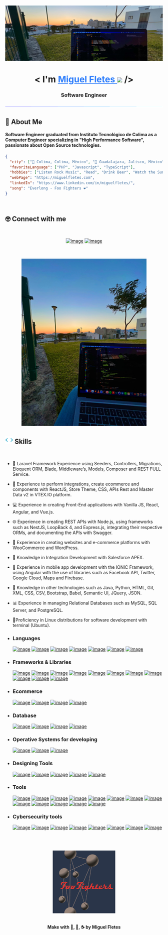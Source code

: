 <img src="./img/IMG_7490.jpg"></img>

<h1 align="center">
<b>< I'm  <a href="https://www.linkedin.com/in/miguelfletes" target="_blank" style="color:#2d7dfc"> Miguel Fletes </a> </b><img src="https://media.giphy.com/media/hvRJCLFzcasrR4ia7z/giphy.gif" width="35"> />
<h3 align="center">Software Engineer</h3>
</h1>


<div align="center">
<img  src="./img/bar.gif" ></img>
</div>

<!--
**mfletesg/mfletesg** is a ✨ _special_ ✨ repository because its `README.md` (this file) appears on your GitHub profile.

Here are some ideas to get you started:

- 🔭 I’m currently working on ...
- 🌱 I’m currently learning ...
- 👯 I’m looking to collaborate on ...
- 🤔 I’m looking for help with ...
- 💬 Ask me about ...
- 📫 How to reach me: ...
- 😄 Pronouns: ...
- ⚡ Fun fact: ...
-->

## 🎸 About Me

#### Software Engineer graduated from Instituto Tecnológico de Colima as a Computer Engineer specializing in "High Performance Software", passionate about Open Source technologies.


```json
{
  "city": ["📍 Colima, Colima, México", "📍 Guadalajara, Jalisco, México"],
  "favoriteLanguage": ["PHP", "Javascript", "TypeScript"],
  "hobbies": ["Listen Rock Music", "Read", "Drink Beer", "Watch the Sunset :)"],
  "webPage": "https://miguelfletes.com",
  "linkedIn": "https://www.linkedin.com/in/miguelfletes/",
  "song": "Everlong - Foo Fighters ❤️"
}
```

<br>

## 🤓 Connect with me

<br>

<div align="center">

  [![image](https://img.shields.io/badge/LinkedIn-0077B5?style=for-the-badge&logo=linkedin&logoColor=white)](https://www.linkedin.com/in/miguelfletes/)
  [![image](https://img.shields.io/badge/Email-D14836?style=for-the-badge&logo=gmail&logoColor=white)](mailto:miguelfg94@outlook.com)
  <br><br/>
</div>
<br>


<div align="center">
<img src="./img/photo_2024-12-14_19-53-34.jpg" width="400"></img>
</div>

## <img src="./img/code.webp" width ="25"><b> Skills</b>
<br>

- ‍👾 Laravel Framework Experience using Seeders, Controllers, Migrations, Eloquent ORM, Blade, Middleware’s, Models, Composer and REST FULL Service.

- 🛒 Experience to perform integrations, create ecommerce and components with ReactJS, Store Theme, CSS, APIs Rest and Master Data v2 in VTEX.IO platform.

- 💻 Experience in creating Front-End applications with Vanilla JS, React, Angular, and Vue.js.

- 🌐 Experience in creating REST APIs with Node.js, using frameworks such as NestJS, LoopBack 4, and Express.js, integrating their respective ORMs, and documenting the APIs with Swagger.

- 🛒 Experience in creating websites and e-commerce platforms with WooCommerce and WordPress.

- 🎨 Knowledge in Integration Development with Salesforce APEX.

- 📱 Experience in mobile app development with the IONIC Framework, using Angular with the use of libraries such as Facebook API, Twitter, Google Cloud, Maps and Firebase.

- 📄 Knowledge in other technologies such as Java, Python, HTML, Git, XML, CSS, CSV, Bootstrap, Babel, Semantic UI, JQuery, JSON.
  
- 📊 Experience in managing Relational Databases such as MySQL, SQL Server, and PostgreSQL.

- 🐧Proficiency in Linux distributions for software development with terminal (Ubuntu).


- <h3> Languages </h3>
  
  [![image](https://img.shields.io/badge/php-%234f5b93ff?style=for-the-badge&logo=php&logoColor=white)](https://www.php.net)
  [![image](https://img.shields.io/badge/JavaScript-323330?style=for-the-badge&logo=javascript&logoColor=F7DF1E)](https://developer.mozilla.org/es/docs/Web/JavaScript)
  [![image](https://img.shields.io/badge/TypeScript-007ACC?style=for-the-badge&logo=typescript&logoColor=white)](https://www.typescriptlang.org)
  [![image](https://img.shields.io/badge/HTML5-E34F26?style=for-the-badge&logo=html5&logoColor=white)](https://dev.w3.org/html5/spec-LC/)
  [![image](https://img.shields.io/badge/CSS3-1572B6?style=for-the-badge&logo=css3&logoColor=white)](https://developer.mozilla.org/es/docs/Web/CSS)
  [![image](https://img.shields.io/badge/json-%239777a8ff?style=for-the-badge&logo=json&logoColor=white)](https://www.json.org/json-en.html)
  [![image](https://img.shields.io/badge/xml-%23364148ff?style=for-the-badge&logo=htmx&logoColor=white)](https://developer.mozilla.org/es/docs/Web/XML/XML_introduction)


- <h3> Frameworks & Libraries </h3>
  
  [![image](https://img.shields.io/badge/react-%23149ecaff?style=for-the-badge&logo=react&logoColor=white)](https://react.dev/)
  [![image](https://img.shields.io/badge/laravel-%23ff2c1fff?style=for-the-badge&logo=laravel&logoColor=white)](https://laravel.com)
  [![image](https://img.shields.io/badge/angular-%23c3002fff?style=for-the-badge&logo=angular&logoColor=white)](https://angular.dev)
  [![image](https://img.shields.io/badge/ionic-%233a7dffff?style=for-the-badge&logo=ionic&logoColor=white)](https://ionicframework.com)
  [![image](https://img.shields.io/badge/expressjs-%2390c53fff?style=for-the-badge&logo=express&logoColor=white)](https://expressjs.com)
  [![image](https://img.shields.io/badge/loopback%204-%233f5dffff?style=for-the-badge&logo=loopback&logoColor=white)](https://loopback.io/doc/es/lb4/)
  [![image](https://img.shields.io/badge/nestjs-%23e0224eff?style=for-the-badge&logo=nestjs&logoColor=white)](https://nestjs.com)
  [![image](https://img.shields.io/badge/spring-%236db23eff?style=for-the-badge&logo=spring&logoColor=white)](https://spring.io)
  [![image](https://img.shields.io/badge/vue.js-%2300c180ff?style=for-the-badge&logo=vue.js&logoColor=white)](https://vuejs.org)
  [![image](https://img.shields.io/badge/semantic%20ui-%2334bdb2ff?style=for-the-badge&logo=semanticui&logoColor=white)](https://semantic-ui.com)
  [![image](https://img.shields.io/badge/bootstrap-%23364148ff?style=for-the-badge&logo=bootstrap&logoColor=white)](https://getbootstrap.com/)



- <h3> Ecommerce </h3>
  
  [![image](https://img.shields.io/badge/vtex.io-%23f71962ff?style=for-the-badge&logo=vtex&logoColor=white)](https://vtex.com/us-en/vtex-io/)
  [![image](https://img.shields.io/badge/woocommerce-%23674399ff?style=for-the-badge&logo=woocommerce&logoColor=white)](https://woocommerce.com)
  [![image](https://img.shields.io/badge/shopify-%235b9a27ff?style=for-the-badge&logo=shopify&logoColor=white)](https://www.shopify.com)
  [![image](https://img.shields.io/badge/salesforce-%2300a1e0ff?style=for-the-badge&logo=salesforce&logoColor=white)](https://www.salesforce.com/eu/?ir=1)



- <h3> Database </h3>
  
  [![image](https://img.shields.io/badge/mysql-%2300618cff?style=for-the-badge&logo=mysql&logoColor=black&titleColor=black)](https://www.mysql.com/)
  [![image](https://img.shields.io/badge/oracledb-%23ed1b24ff?style=for-the-badge&logo=oracle&logoColor=white)](https://www.oracle.com/database/)
  [![image](https://img.shields.io/badge/postgresql-%23336791ff?style=for-the-badge&logo=postgresql&logoColor=white)](https://www.postgresql.org/)
  [![image](https://img.shields.io/badge/sqlserver-%23ac353bff?style=for-the-badge&logo=sqlserver&logoColor=white)](https://www.microsoft.com/en-us/sql-server/)



- <h3> Operative Systems for developing</h3>
  
  [![image](https://img.shields.io/badge/macos-%231ba7f8ff?style=for-the-badge&logo=apple&logoColor=white)](https://www.apple.com/mx/macos/)
  [![image](https://img.shields.io/badge/linux-%23000000?style=for-the-badge&logo=linux&logoColor=white)](https://www.linux.org/)
  [![image](https://img.shields.io/badge/windows-%230178d4ff?style=for-the-badge&logo=windows&logoColor=whit)](https://www.microsoft.com/software-download/windows11)
  


- <h3> Designing Tools</h3>
  
  [![image](https://img.shields.io/badge/inkscape-323330?style=for-the-badge&logo=inkscape&logoColor=white)](https://inkscape.org/)
  [![image](https://img.shields.io/badge/adobe%20illustrator-%23cc7c02?style=for-the-badge&logo=adobe%20illustrator&logoColor=white)](https://www.adobe.com/mx/products/illustrator.html)
  [![image](https://img.shields.io/badge/figma-%23F24E1E.svg?style=for-the-badge&logo=figma&logoColor=white)](https://www.figma.com/)
  [![image](https://img.shields.io/badge/adobe%20photoshop-%230d4de0.svg?style=for-the-badge&logo=adobe%20photoshop&logoColor=white)](https://www.adobe.com/mx/products/photoshop.html)
  [![image](https://img.shields.io/badge/adobe%20xd-%23141414.svg?style=for-the-badge&logo=adobe%20xd&logoColor=white)](https://helpx.adobe.com/xd/get-started.html)



- <h3>Tools</h3>
  
  [![image](https://img.shields.io/badge/Git-F05032?style=for-the-badge&logo=Git&logoColor=white)](https://git-scm.com/)
  [![image](https://img.shields.io/badge/Github-%23121011?style=for-the-badge&logo=Github&logoColor=white)](https://github.com/)
  [![image](https://img.shields.io/badge/VSCode-007ACC?style=for-the-badge&logo=visual-studio-code&logoColor=white)](https://code.visualstudio.com/)
  [![image](https://img.shields.io/badge/sublime%20text-323330?style=for-the-badge&logo=sublime%20text&logoColor=white)](https://www.sublimetext.com/)
  [![image](https://img.shields.io/badge/php%20storm-%2375137cff?style=for-the-badge&logo=phpstorm&logoColor=white)](https://www.jetbrains.com/phpstorm/)
  [![image](https://img.shields.io/badge/ubuntu-E95420?style=for-the-badge&logo=ubuntu&logoColor=white)](https://ubuntu.com/download)
  [![image](https://img.shields.io/badge/vim-%23337827ff?style=for-the-badge&logo=vim&logoColor=white)](https://www.vim.org/)
  [![image](https://img.shields.io/badge/postman-FF6C37?style=for-the-badge&logo=postman&logoColor=white)](https://www.postman.com/)
  [![image](https://img.shields.io/badge/soap%20ui-%23137c45ff?style=for-the-badge&logo=soap%20ui&logoColor=white)](https://www.soapui.org/)
  [![image](https://img.shields.io/badge/hyper-%2323121011?style=for-the-badge&logo=hyper&logoColor=white)](https://hyper.is/)
  [![image](https://img.shields.io/badge/Insomnia-%23590f5eff?style=for-the-badge&logo=Insomnia&logoColor=white)](https://insomnia.rest/download)
  [![image](https://img.shields.io/badge/swagger-%23258a15ff?style=for-the-badge&logo=swagger&logoColor=white)](https://swagger.io/)
  [![image](https://img.shields.io/badge/nano-%23000000?style=for-the-badge&logo=nano&logoColor=white)](https://www.nano-editor.org/)



- <h3>Cybersecurity tools</h3>
  
  [![image](https://img.shields.io/badge/kali%20Linux-%23000000?style=for-the-badge&logo=kali%20linux&logoColor=white)](https://www.kali.org/)
  [![image](https://img.shields.io/badge/linset-%23000000?style=for-the-badge&logo=hyper&logoColor=white)](https://github.com/vk496/linset)
  [![image](https://img.shields.io/badge/Aircrackng-%23000000?style=for-the-badge&logo=hyper&logoColor=white)](https://www.aircrack-ng.org/)
  [![image](https://img.shields.io/badge/reaver%20wps-%23000000?style=for-the-badge&logo=hyper&logoColor=white)](https://github.com/t6x/reaver-wps-fork-t6x)
  [![image](https://img.shields.io/badge/Goysript-%23000000?style=for-the-badge&logo=hyper&logoColor=white)](https://blog.elhacker.net/2015/01/goyscript-wep-wpa-wps-dic-wireless-wifi.html)
  [![image](https://img.shields.io/badge/Wireshark-%23000000?style=for-the-badge&logo=Wireshark&logoColor=white)](https://www.wireshark.org/download.html)
  [![image](https://img.shields.io/badge/burpsuite-%23000000?style=for-the-badge&logo=burpsuite&logoColor=white)](https://portswigger.net/burp)
  [![image](https://img.shields.io/badge/hydra-%23000000?style=for-the-badge&logo=hyper&logoColor=white)](https://www.kali.org/tools/hydra/)

<br/>
<br/>
<br/>

<div align="center">
  <a href="https://youtu.be/UWgEPLkW2gE?si=EODfGmmGgfGz5grZ" target="_blank">
    <img src="./img/ff-the-colour-and-the-shape.jpeg" width="200" >
  </a>
</div>

<div align="center">
<br/>
    <p><b>Make with 🎸, 🍺, ☕ by Miguel Fletes</b></p>
</div>
